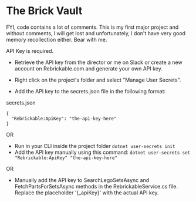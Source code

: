 # The Brick Vault

FYI, code contains a lot of comments.  This is my first major project and without comments, I will get lost and unfortunately, I don't have very good memory recollection either.  Bear with me. 

API Key is required.
- Retrieve the API key from the director or me on Slack or create a new account on Rebrickable.com and generate your own API key.

- Right click on the project's folder and select "Manage User Secrets".
- Add the API key to the secrets.json file in the following format:

secrets.json
```
{
  "Rebrickable:ApiKey": "the-api-key-here"  
}
```
OR
- Run in your CLI inside the project folder ```dotnet user-secrets init```
- Add the API key manually using this command: ```dotnet user-secrets set "Rebrickable:ApiKey" "the-api-key-here"```

OR
- Manually add the API key to SearchLegoSetsAsync and FetchPartsForSetsAsync methods in the RebrickableService.cs file. Replace the placeholder '{_apiKey}' with the actual API key.

